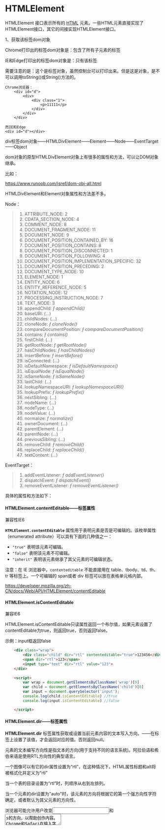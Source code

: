 # HTMLElement

HTMLElement 接口表示所有的 [HTML](https://developer.mozilla.org/en-US/docs/Web/HTML) 元素。一些HTML元素直接实现了HTMLElement接口，其它的间接实现HTMLElement接口。

1、获取该标签dom对象

Chrome打印出的标签dom对象是：包含了所有子元素的标签

IE和Edge打印出的标签dom对象是：只有该标签

需要注意的是：这个是标签对象，虽然控制台可以打印出来。但是这是对象，是不可以调用toString()或String()方法的。

```
Chrome浏览器：
	<div id="d">
        <div>
            <div class="1">
                <p>11111</p>
            </div>
        </div>
    </div>
    
而IE和Edge
<div id="d"></div>
```



div标签dom对象——HTMLDivElement——Element——Node——EventTarget——Object

dom对象的原型HTMLDivElement对象上有很多的属性和方法，可以让DOM对象继承。

比如：

https://www.runoob.com/jsref/dom-obj-all.html

HTMLDivElement和Element对象属性和方法差不多。

Node：

> 1. ATTRIBUTE_NODE: 2
> 2. CDATA_SECTION_NODE: 4
> 3. COMMENT_NODE: 8
> 4. DOCUMENT_FRAGMENT_NODE: 11
> 5. DOCUMENT_NODE: 9
> 6. DOCUMENT_POSITION_CONTAINED_BY: 16
> 7. DOCUMENT_POSITION_CONTAINS: 8
> 8. DOCUMENT_POSITION_DISCONNECTED: 1
> 9. DOCUMENT_POSITION_FOLLOWING: 4
> 10. DOCUMENT_POSITION_IMPLEMENTATION_SPECIFIC: 32
> 11. DOCUMENT_POSITION_PRECEDING: 2
> 12. DOCUMENT_TYPE_NODE: 10
> 13. ELEMENT_NODE: 1
> 14. ENTITY_NODE: 6
> 15. ENTITY_REFERENCE_NODE: 5
> 16. NOTATION_NODE: 12
> 17. PROCESSING_INSTRUCTION_NODE: 7
> 18. TEXT_NODE: 3
> 19. appendChild: *ƒ appendChild()*
> 20. baseURI: (...)
> 21. childNodes: (...)
> 22. cloneNode: *ƒ cloneNode()*
> 23. compareDocumentPosition: *ƒ compareDocumentPosition()*
> 24. contains: *ƒ contains()*
> 25. firstChild: (...)
> 26. getRootNode: *ƒ getRootNode()*
> 27. hasChildNodes: *ƒ hasChildNodes()*
> 28. insertBefore: *ƒ insertBefore()*
> 29. isConnected: (...)
> 30. isDefaultNamespace: *ƒ isDefaultNamespace()*
> 31. isEqualNode: *ƒ isEqualNode()*
> 32. isSameNode: *ƒ isSameNode()*
> 33. lastChild: (...)
> 34. lookupNamespaceURI: *ƒ lookupNamespaceURI()*
> 35. lookupPrefix: *ƒ lookupPrefix()*
> 36. nextSibling: (...)
> 37. nodeName: (...)
> 38. nodeType: (...)
> 39. nodeValue: (...)
> 40. normalize: *ƒ normalize()*
> 41. ownerDocument: (...)
> 42. parentElement: (...)
> 43. parentNode: (...)
> 44. previousSibling: (...)
> 45. removeChild: *ƒ removeChild()*
> 46. replaceChild: *ƒ replaceChild()*
> 47. textContent: (...)

EventTarget：

> 1. addEventListener: *ƒ addEventListener()*
> 2. dispatchEvent: *ƒ dispatchEvent()*
> 3. removeEventListener: *ƒ removeEventListener()*

具体的属性和方法如下：



#### HTMLElement.contentEditable——标签属性

兼容性IE6

**`HTMLElement.contentEditable`** 属性用于表明元素是否是可编辑的。该枚举属性（enumerated attribute）可以具有下面的几种值之一：

- `"true"` 表明该元素可编辑。
- `"false"` 表明该元素不可编辑。
- `"inherit"` 表明该元素继承了其父元素的可编辑状态。

注意：在 IE 浏览器中，`contenteditable` 不能直接用在 table、tbody、td、th、tr 等标签上。一个可编辑的 span或者 div 标签可以放在表格单元格内部。

https://developer.mozilla.org/zh-CN/docs/Web/API/HTMLElement/contentEditable

#### HTMLElement.isContentEditable 

兼容IE6

HTMLElement.isContentEditable只读属性返回一个布尔值，如果元素设置了contentEditable为true，则返回true，否则返回false。

示例：input框返回false

```html
    <div class="wrap">
        <div class="child" dir="rtl" contenteditable="true">123456</div>
        <span dir="rtl">123</span>
        <input type="text" dir="rtl" value="123">
    </div>
      
    <script>
        var wrap = document.getElementsByClassName('wrap')[0]
        var child = document.getElementsByClassName('child')[0]
        var input = document.querySelector('input');
        console.log(child.isContentEditable) //true
        console.log(input.isContentEditable) //false

    </script>
```





#### HTMLElement.dir——标签属性

**HTMLElement.dir**   标签属性获取或设置当前元素内容的文本写入方向。——在标签上设置了该值，才会返回对应的值。否则返回null。

元素的文本编写方向性是指文本的方向(用于支持不同的语言系统)。阿拉伯语和希伯来语是使用RTL方向性的典型语言。

一个图像可以有它的dir属性设置为“rtl”，在这种情况下，HTML属性标题和alt将被格式化并定义为“rtl”

当一个表的目录设置为“rtl”时，列顺序从右到左排列。

当一个元素的dir设置为"auto"时，该元素的方向将根据它的第一个强方向性字符确定，或者默认为其父元素的方向性。

浏览器可能允许用户改变<input>和<textarea>s的方向，以帮助创作内容。Chrome和Safari在输入字段的上下文菜单中提供了一个方向选项，而Internet Explorer和Edge使用组合键Ctrl +左Shift和Ctrl +右Shift。Firefox使用Ctrl/Cmd + Shift + X，但没有更新dir属性值。

语法：

```js
var currentWritingDirection = elementNodeReference.dir;
elementNodeReference.dir = newWritingDirection;
```

dir的可能值是ltr，从左到右，rtl，从右到左，以及auto，用于指定元素的方向必须基于元素的内容确定。

示例：效果内容从右排列

```html
        <div class="child" dir="rtl">123456</div>
        <span dir="rtl">123</span>
        <input type="text" dir="rtl" value="123">
```



https://developer.mozilla.org/en-US/docs/Web/API/HTMLElement/dir



#### HTMLElement.offsetHeight、HMTLElement.offsetWidth —— border-box的宽高

兼容性IE6

**HTMLElement.offsetHeight**仅读属性，返回元素的高，包括padding和border，是一个整数值。

通常，offsetHeight是以像素为单位测量元素的CSS高度，包括任何边框、padding和水平滚动条(如果呈现)。

它不包括伪元素的高度，比如::before或::after。

对于文档主体对象，测量值包括总线性内容高度，而不是元素的CSS高度。扩展到其他线性内容下面的浮动元素将被忽略。

如果元素是隐藏的，比如：通过style.display设置的值为node，那么返回的值是0

上面的例子显示了一个适合窗口的滚动条和偏移量。然而，不可滚动的元素可能有很大的偏移值，比可见内容大得多。这些元素通常包含在可滚动元素中;因此，这些不可滚动的元素可能完全或部分不可见，这取决于可滚动容器的scrollTop设置。

注意：offsetHeight 是由MSIE首先引入的DHTML对象模型的一个属性。它有时被称为元素的物理/图形尺寸，或**元素的边框框高度（border-box）**。



**示例：打印HTMLElement.offsetWidth**

父元素div的border-box

子元素div的border-box

```css
    div.wrap {
        height: 200px;
        width: 200px;
        overflow: auto;
        padding-top: 100px;
        border: 1px solid black;
    }
    div.child {
        height: 100px;
        width: 500px;
        background-image: linear-gradient(45deg, blue, green);
        padding-right: 50px;
        margin-top: 20px;
    }
```



```html
    <div class="wrap">
        <div class="child" dir="rtl" contenteditable="true">123456</div>
    </div>
      
    <script>
        var wrap = document.getElementsByClassName('wrap')[0]
        var child = document.getElementsByClassName('child')[0]
        console.log(child.offsetWidth) //550
        console.log(wrap.offsetWidth) //202

    </script>
```



offsetHeight：https://developer.mozilla.org/en-US/docs/Web/API/HTMLElement/offsetHeight

offsetWidth：https://developer.mozilla.org/en-US/docs/Web/API/HTMLElement/offsetWidth



### 定位值属性

#### HTMLElement.offsetParent

HTMLElement.offsetParent只读属性返回对最接近(在包含层次结构中最接近)**定位的(具有position属性的元素)**祖先元素的引用。如果没有定位的祖先元素，则返回最近的祖先td、th、table，如果没有祖先表元素则返回body。

https://developer.mozilla.org/en-US/docs/Web/API/HTMLElement/offsetParent

offsetParent是有用的，因为offsetTop和offsetLeft是相对于它的填充边的。



#### HTMLElement.offsetTop

HTMLElement.offsetTop只读属性，返回当前元素的外边框相对于offsetParent节点顶部的内边框的距离。

注意：

如果元素是display:none ，他的属性将在Webkit上返回null（元素或者祖先元素的style.display是none）或者 如果元素本身的style.position是fixed

IE9上，这个属性将返回null，如果元素本身的style.position被设置为“fixed”。(使用display:none不会影响此浏览器。)

https://developer.mozilla.org/en-US/docs/Web/API/HTMLElement/innerText

#### HTMLElement.offsetLeft

HTMLElement.offsetLeft是 read-only属性，返回HTMLElement中当前元素的左上角向左偏移的像素数。offsetParent节点。

对于块级元素，offsetTop, offsetLeft, offsetWidth和offsetHeight描述一个元素相对于offsetParent的边框。

然而，对于inline-level元素(如跨度)，可以从一行到下一个包装,offsetTop和offsetLeft描述第一个边界框的位置(使用Element.getClientRects()来获得它的宽度和高度),而offsetWidth和offsetHeight描述边界边界框的尺寸(用Element.getBoundingClientRect()来获得它的位置)。因此，具有offsetLeft、offsetTop、offsetwwidth和offsetHeight的左侧、顶部、宽度和高度的框将不会成为带有换行文本的span的边界框。

返回值：一个整数，表示从相对位置最近的父元素向左的偏移量(以像素为单位)。

https://developer.mozilla.org/en-US/docs/Web/API/HTMLElement/offsetLeft



HTMLElement上的事件属性（GlobalEventHandlers接口提供）

句柄事件和事件 给元素事件监听提供了多样性。有些事件更适合用句柄事件、有些更适合使用event事件

